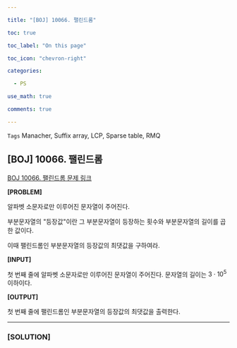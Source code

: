 ```yaml
---

title: "[BOJ] 10066. 팰린드롬"

toc: true

toc_label: "On this page"

toc_icon: "chevron-right"

categories:

  - PS

use_math: true

comments: true

---
```


`Tags` Manacher, Suffix array, LCP, Sparse table, RMQ

## [BOJ] 10066. 팰린드롬

[BOJ 10066. 팰린드롬 문제 링크](https://www.acmicpc.net/problem/10066)

**[PROBLEM]**

알파벳 소문자로만 이루어진 문자열이 주어진다.

부분문자열의 "등장값"이란 그 부분문자열이 등장하는 횟수와 부분문자열의 길이를 곱한 값이다.

이때 팰린드롬인 부분문자열의 등장값의 최댓값을 구하여라.

**[INPUT]**

첫 번째 줄에 알파벳 소문자로만 이루어진 문자열이 주어진다. 문자열의 길이는 $3 \cdot 10^5$ 이하이다.

**[OUTPUT]**

첫 번째 줄에 팰린드롬인 부분문자열의 등장값의 최댓값을 출력한다.

---

### [SOLUTION] 
